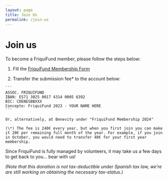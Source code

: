 ```yaml
---
layout: page
title: Join Us
permalink: /join-us
---
```


<h1>Join us</h1>

To become a FriquiFund member, please follow the steps below:

1. Fill the <a href="https://docs.google.com/forms/d/e/1FAIpQLScdUiUZQpEtSQ-f2Lc4Aljb7Rfd_wR5yOJO1Nny7dOpX3pgxw/viewform" target="_blank">FriquiFund Membership Form</a>

2. Transfer the submission fee* to the account below:
<!-- 2. Transfer the yearly submission fee (240€) to the account below: -->

    ```
    ASSOC. FRIQUIFUND
    IBAN: ES71 3025 0017 4314 0005 6392
    BIC: CDENESBBXXX
    Concepte: FriquiFund 2023 - YOUR NAME HERE
    ```

    Or, alternatively, at Benevity under "FriquiFund Membership 2024"

    (\*) The fee is 240€ every year, but when you first join you can make it 20€ per remaining full month of the year. For example, if you join in October, you would need to transfer 40€ for your first year membership.

Since FriquiFund is fully managed by volunteers, it may take us a few days to get back to you... bear with us!

*(Note that this donation is not tax-deductible under Spanish tax law, we’re are still working on obtaining the necessary tax-status.)*
